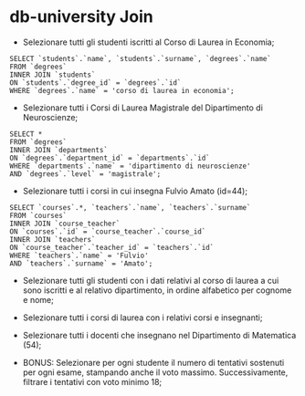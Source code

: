 # db-university Join

- Selezionare tutti gli studenti iscritti al Corso di Laurea in Economia;
```MYSQL
SELECT `students`.`name`, `students`.`surname`, `degrees`.`name`
FROM `degrees`
INNER JOIN `students`
ON `students`.`degree_id` = `degrees`.`id`
WHERE `degrees`.`name` = 'corso di laurea in economia';
```

- Selezionare tutti i Corsi di Laurea Magistrale del Dipartimento di Neuroscienze;
```MYSQL
SELECT * 
FROM `degrees`
INNER JOIN `departments`
ON `degrees`.`department_id` = `departments`.`id`
WHERE `departments`.`name` = 'dipartimento di neuroscienze'
AND `degrees`.`level` = 'magistrale';
```

- Selezionare tutti i corsi in cui insegna Fulvio Amato (id=44);
```MYSQL
SELECT `courses`.*, `teachers`.`name`, `teachers`.`surname`
FROM `courses`
INNER JOIN `course_teacher`
ON `courses`.`id` = `course_teacher`.`course_id`
INNER JOIN `teachers`
ON `course_teacher`.`teacher_id` = `teachers`.`id`
WHERE `teachers`.`name` = 'Fulvio'
AND `teachers`.`surname` = 'Amato';
```

- Selezionare tutti gli studenti con i dati relativi al corso di laurea a cui sono iscritti e al relativo dipartimento, in ordine alfabetico per cognome e nome;

- Selezionare tutti i corsi di laurea con i relativi corsi e insegnanti;

- Selezionare tutti i docenti che insegnano nel Dipartimento di
Matematica (54);

- BONUS: Selezionare per ogni studente il numero di tentativi sostenuti
per ogni esame, stampando anche il voto massimo. Successivamente,
filtrare i tentativi con voto minimo 18;
